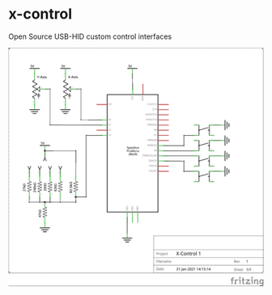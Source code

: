 # x-control
Open Source USB-HID custom control interfaces


![x-control-1 schematic](https://github.com/playfultechnology/x-control/blob/master/xcontrol1/xcontrol1_schem.jpg?raw=true)

